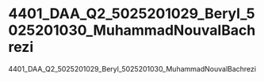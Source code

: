 # 4401_DAA_Q2_5025201029_Beryl_5025201030_MuhammadNouvalBachrezi
 4401_DAA_Q2_5025201029_Beryl_5025201030_MuhammadNouvalBachrezi
